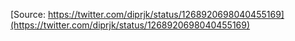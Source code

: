 [Source: https://twitter.com/diprjk/status/1268920698040455169](https://twitter.com/diprjk/status/1268920698040455169)